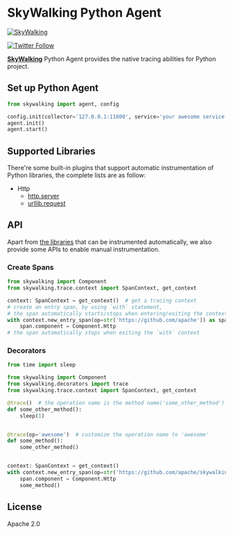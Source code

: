 # SkyWalking Python Agent

[![SkyWalking](http://skywalking.apache.org/assets/logo.svg)](https://github.com/apache/skywalking)

[![Twitter Follow](https://img.shields.io/twitter/follow/asfskywalking.svg?style=for-the-badge&label=Follow&logo=twitter)](https://twitter.com/AsfSkyWalking)

[**SkyWalking**](https://github.com/apache/skywalking) Python Agent provides the native tracing abilities for Python project. 

## Set up Python Agent

```python
from skywalking import agent, config

config.init(collector='127.0.0.1:11800', service='your awesome service')
agent.init()
agent.start()
```

## Supported Libraries

There're some built-in plugins that support automatic instrumentation of Python libraries, the complete lists are as follow:

- Http
  - [http.server](https://docs.python.org/3/library/http.server.html)
  - [urllib.request](https://docs.python.org/3/library/urllib.request.html)

## API

Apart from [the libraries](#supported-libraries) that can be instrumented automatically, we also provide some APIs to enable manual instrumentation.

### Create Spans

```python
from skywalking import Component
from skywalking.trace.context import SpanContext, get_context

context: SpanContext = get_context()  # get a tracing context
# create an entry span, by using `with` statement,
# the span automatically starts/stops when entering/exiting the context
with context.new_entry_span(op=str('https://github.com/apache')) as span:
    span.component = Component.Http
# the span automatically stops when exiting the `with` context
```

### Decorators

```python
from time import sleep

from skywalking import Component
from skywalking.decorators import trace
from skywalking.trace.context import SpanContext, get_context

@trace()  # the operation name is the method name('some_other_method') by default
def some_other_method():
    sleep(1)


@trace(op='awesome')  # customize the operation name to 'awesome'
def some_method():
    some_other_method()


context: SpanContext = get_context()
with context.new_entry_span(op=str('https://github.com/apache/skywalking')) as span:
    span.component = Component.Http
    some_method()
```

## License
Apache 2.0
